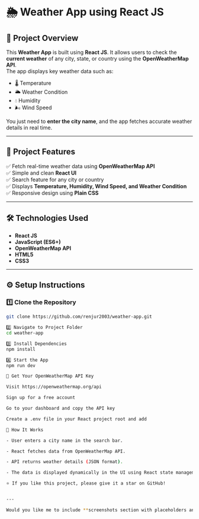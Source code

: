 # 🌦️ Weather App using React JS

## 📘 Project Overview
This **Weather App** is built using **React JS**. It allows users to check the **current weather** of any city, state, or country using the **OpenWeatherMap API**.  
The app displays key weather data such as:
- 🌡️ Temperature  
- 🌥️ Weather Condition  
- 💧 Humidity  
- 🌬️ Wind Speed  

You just need to **enter the city name**, and the app fetches accurate weather details in real time.

---

## 🧠 Project Features
✅ Fetch real-time weather data using **OpenWeatherMap API**  
✅ Simple and clean **React UI**  
✅ Search feature for any city or country  
✅ Displays **Temperature, Humidity, Wind Speed, and Weather Condition**  
✅ Responsive design using **Plain CSS**

---

## 🛠️ Technologies Used
- **React JS**
- **JavaScript (ES6+)**
- **OpenWeatherMap API**
- **HTML5**
- **CSS3**

---

## ⚙️ Setup Instructions

### 1️⃣ Clone the Repository
```bash
git clone https://github.com/renjur2003/weather-app.git

2️⃣ Navigate to Project Folder
cd weather-app

3️⃣ Install Dependencies
npm install

4️⃣ Start the App
npm run dev

🔑 Get Your OpenWeatherMap API Key

Visit https://openweathermap.org/api

Sign up for a free account

Go to your dashboard and copy the API key

Create a .env file in your React project root and add

🧭 How It Works

- User enters a city name in the search bar.

- React fetches data from OpenWeatherMap API.

- API returns weather details (JSON format).

- The data is displayed dynamically in the UI using React state management.

⭐ If you like this project, please give it a star on GitHub!


---

Would you like me to include **screenshots section with placeholders and styling preview (like card style UI)** too? That can make the README more professional visually for GitHub recruiters.

